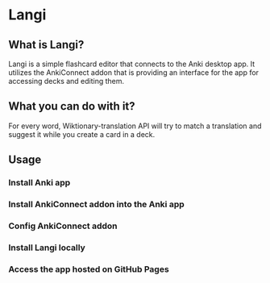 # Langi

## What is Langi?

Langi is a simple flashcard editor that connects to the Anki desktop app. It utilizes the AnkiConnect addon that is providing an interface for the app for accessing decks and editing them.

## What you can do with it?

For every word, Wiktionary-translation API will try to match a translation and suggest it while you create a card in a deck.

## Usage

### Install Anki app

### Install AnkiConnect addon into the Anki app

### Config AnkiConnect addon

### Install Langi locally

### Access the app hosted on GitHub Pages
